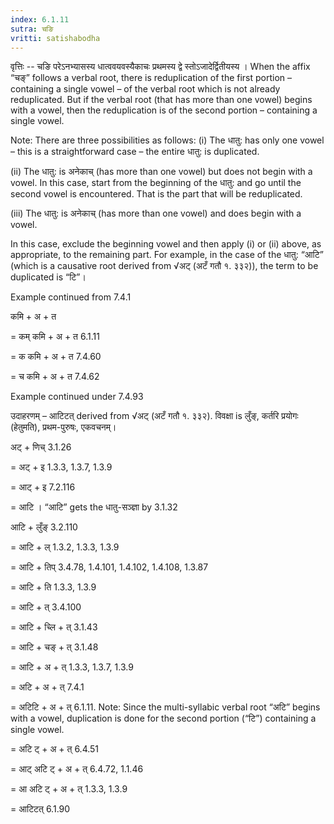 ```yaml
---
index: 6.1.11
sutra: चङि
vritti: satishabodha
---
```



वृत्तिः -- चङि परेऽनभ्यासस्य धात्ववयवस्यैकाचः प्रथमस्य द्वे स्तोऽजादेर्द्वितीयस्य । When the affix “चङ्” follows a verbal root, there is reduplication of the first portion – containing a single vowel – of the verbal root which is not already reduplicated. But if the verbal root (that has more than one vowel) begins with a vowel, then the reduplication is of the second portion – containing a single vowel.


Note: There are three possibilities as follows:
(i) The धातु: has only one vowel – this is a straightforward case – the entire धातु: is duplicated.

(ii) The धातु: is अनेकाच् (has more than one vowel) but does not begin with a vowel. In this case, start from the beginning of the धातु: and go until the second vowel is encountered. That is the part that will be reduplicated.

(iii) The धातु: is अनेकाच् (has more than one vowel) and does begin with a vowel.


In this case, exclude the beginning vowel and then apply (i) or (ii) above, as appropriate, to the remaining part. For example, in the case of the धातु: “आटि” (which is a causative root derived from √अट् (अटँ गतौ १. ३३२)), the term to be duplicated is “टि”।


Example continued from 7.4.1


कमि + अ + त

= कम् कमि + अ + त 6.1.11

= क कमि + अ + त 7.4.60

= च कमि + अ + त 7.4.62


Example continued under 7.4.93



उदाहरणम् – आटिटत् derived from √अट् (अटँ गतौ १. ३३२). विवक्षा is लुँङ्, कर्तरि प्रयोगः (हेतुमति), प्रथम-पुरुषः, एकवचनम्।


अट् + णिच् 3.1.26

= अट् + इ 1.3.3, 1.3.7, 1.3.9

= आट् + इ 7.2.116

= आटि । “आटि” gets the धातु-सञ्ज्ञा by 3.1.32


आटि + लुँङ् 3.2.110

= आटि + ल् 1.3.2, 1.3.3, 1.3.9

= आटि + तिप् 3.4.78, 1.4.101, 1.4.102, 1.4.108, 1.3.87

= आटि + ति 1.3.3, 1.3.9

= आटि + त् 3.4.100

= आटि + च्लि + त् 3.1.43

= आटि + चङ् + त् 3.1.48

= आटि + अ + त् 1.3.3, 1.3.7, 1.3.9

= अटि + अ + त् 7.4.1

= अटिटि + अ + त् 6.1.11. Note: Since the multi-syllabic verbal root “अटि” begins with a vowel, duplication is done for the second portion (“टि”) containing a single vowel.

= अटि ट् + अ + त् 6.4.51

= आट् अटि ट् + अ + त् 6.4.72, 1.1.46

= आ अटि ट् + अ + त् 1.3.3, 1.3.9

= आटिटत् 6.1.90

